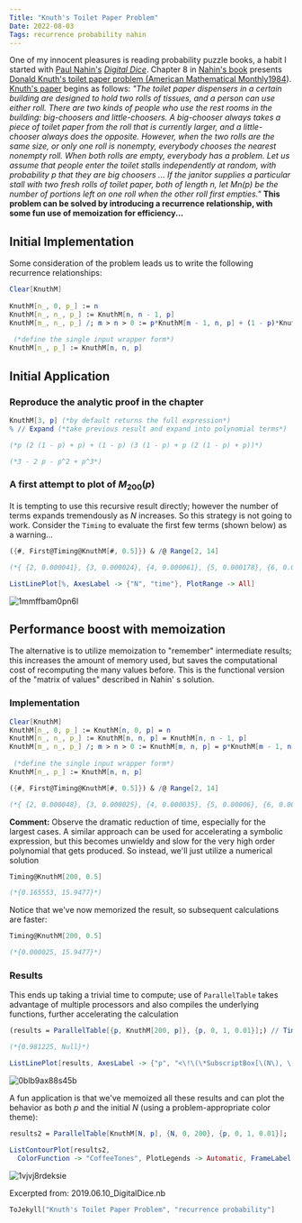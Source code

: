 ```yaml
---
Title: "Knuth's Toilet Paper Problem"
Date: 2022-08-03
Tags: recurrence probability nahin
---
```


One of my innocent pleasures is reading probability puzzle books, a habit I started with [Paul Nahin's](https://en.wikipedia.org/wiki/Paul_J._Nahin) [*Digital Dice*](https://amzn.to/3OWmVbS).   Chapter 8 in [Nahin's book](https://amzn.to/3OWmVbS) presents [Donald Knuth's toilet paper problem (](https://doi.org/10.2307/2322567)[American Mathematical Monthly](https://doi.org/10.2307/2322567)[1984](https://doi.org/10.2307/2322567)).  [Knuth's paper](https://doi.org/10.2307/2322567) begins as follows: *"The toilet paper dispensers in a certain building are designed to hold two rolls of tissues, and a person can use either roll.  There are two kinds of people who use the rest rooms in the building: big-choosers and little-choosers.  A big-chooser always takes a piece of toilet paper from the roll that is currently larger, and a little-chooser always does the opposite.  However, when the two rolls are the same size, or only one roll is nonempty, everybody chooses the nearest nonempty roll.  When both rolls are empty, everybody has a problem.  Let us assume that people enter the toilet stalls independently at random, with probability p that they are big choosers ... If the janitor supplies a particular stall with two fresh rolls of toilet paper, both of length n, let Mn(p) be the number of portions left on one roll when the other roll first empties."*  **This problem can be solved by introducing a recurrence relationship, with some fun use of memoization for efficiency...**

## Initial Implementation

Some consideration of the problem leads us to write the following recurrence relationships:

```mathematica
Clear[KnuthM] 
 
KnuthM[n_, 0, p_] := n
KnuthM[n_, n_, p_] := KnuthM[n, n - 1, p]
KnuthM[m_, n_, p_] /; m > n > 0 := p*KnuthM[m - 1, n, p] + (1 - p)*KnuthM[m, n - 1, p] 
  
 (*define the single input wrapper form*)
KnuthM[n_, p_] := KnuthM[n, n, p]
```

## Initial Application

### Reproduce the analytic proof in the chapter

```mathematica
KnuthM[3, p] (*by default returns the full expression*)
% // Expand (*take previous result and expand into polynomial terms*)

(*p (2 (1 - p) + p) + (1 - p) (3 (1 - p) + p (2 (1 - p) + p))*)

(*3 - 2 p - p^2 + p^3*)
```

###  A first attempt to plot of $M_{200}(p)$

It is tempting to use this recursive result directly; however the number of terms expands tremendously as *N* increases.  So this strategy is not going to work.  Consider the `Timing` to evaluate the first few terms (shown below) as a warning...

```mathematica
({#, First@Timing@KnuthM[#, 0.5]}) & /@ Range[2, 14]

(*{ {2, 0.000041}, {3, 0.000024}, {4, 0.000061}, {5, 0.000178}, {6, 0.000563}, {7, 0.001849}, {8, 0.006331}, {9, 0.021513}, {10, 0.070539}, {11, 0.247147}, {12, 0.875677}, {13, 3.12324}, {14, 11.4004}}*)
```

```mathematica
ListLinePlot[%, AxesLabel -> {"N", "time"}, PlotRange -> All]
```

![1mmffbam0pn6l](/blog/images/2022/8/3/1mmffbam0pn6l.png)

## Performance boost with memoization

The alternative is to utilize memoization to "remember" intermediate results; this increases the amount of memory used, but saves the computational cost of recomputing the many values before.  This is the functional version of the "matrix of values" described in Nahin' s solution.

### Implementation

```mathematica
Clear[KnuthM]
KnuthM[n_, 0, p_] := KnuthM[n, 0, p] = n
KnuthM[n_, n_, p_] := KnuthM[n, n, p] = KnuthM[n, n - 1, p]
KnuthM[m_, n_, p_] /; m > n > 0 := KnuthM[m, n, p] = p*KnuthM[m - 1, n, p] + (1 - p)*KnuthM[m, n - 1, p] 
  
 (*define the single input wrapper form*)
KnuthM[n_, p_] := KnuthM[n, n, p]
```

```mathematica
({#, First@Timing@KnuthM[#, 0.5]}) & /@ Range[2, 14]

(*{ {2, 0.000048}, {3, 0.000025}, {4, 0.000035}, {5, 0.00006}, {6, 0.00004}, {7, 0.000046}, {8, 0.00005}, {9, 0.000055}, {10, 0.000062}, {11, 0.00007}, {12, 0.000094}, {13, 0.000086}, {14, 0.00009}}*)
```

**Comment:** Observe the dramatic reduction of  time, especially for the largest cases.  A similar approach can be used for accelerating a symbolic expression, but this becomes unwieldy and slow for the very high order polynomial that gets produced.  So instead, we'll just utilize a numerical solution

```mathematica
Timing@KnuthM[200, 0.5]

(*{0.165553, 15.9477}*)
```

Notice that we've now memorized the result, so subsequent calculations are faster:

```mathematica
Timing@KnuthM[200, 0.5]

(*{0.000025, 15.9477}*)
```

### Results

This ends up taking a trivial time to compute; use of `ParallelTable` takes advantage of multiple processors and also compiles the underlying functions, further accelerating the calculation

```mathematica
(results = ParallelTable[{p, KnuthM[200, p]}, {p, 0, 1, 0.01}];) // Timing 

(*{0.981225, Null}*)
```

```mathematica
ListLinePlot[results, AxesLabel -> {"p", "<\!\(\*SubscriptBox[\(N\), \(remaining\)]\)>"}]
```

![0blb9ax88s45b](/blog/images/2022/8/3/0blb9ax88s45b.png)

A fun application is that we've memoized all these results and can plot the behavior as both *p* and the initial *N* (using a problem-appropriate color theme):

```mathematica
results2 = ParallelTable[KnuthM[N, p], {N, 0, 200}, {p, 0, 1, 0.01}];
```

```mathematica
ListContourPlot[results2, 
  ColorFunction -> "CoffeeTones", PlotLegends -> Automatic, FrameLabel -> {"p (as percent)", "N"}, Contours -> {175, 150, 125, 100, 75, 50, 25, 10, 5, 4, 3, 2, 1}]
```

![1vjvj8rdeksie](/blog/images/2022/8/3/1vjvj8rdeksie.png)

Excerpted from:  2019.06.10_DigitalDice.nb

```mathematica
ToJekyll["Knuth's Toilet Paper Problem", "recurrence probability"]
```

